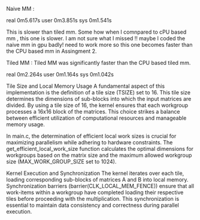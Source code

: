 Naive MM : 

real    0m5.617s
user    0m3.851s
sys     0m1.541s

This is slower than tiled mm. Some how when I comnpared to cPU based mm , this one is slower. I am not sure what I missed !! maybe I coded the naive mm in gpu badly! need to work more so this one becomes faster than the CPU based mm in Assingment 2. 


Tiled MM : 
Tiled MM was significantly faster than the CPU based tiled mm.

real    0m2.264s
user    0m1.164s
sys     0m1.042s

Tile Size and Local Memory Usage
A fundamental aspect of this implementation is the definition of a tile size (TSIZE) set to 16. This tile size determines the dimensions of sub-blocks into which the input matrices are divided. By using a tile size of 16, the kernel ensures that each workgroup processes a 16x16 block of the matrices. This choice strikes a balance between efficient utilization of computational resources and manageable memory usage.

In main.c, the determination of efficient local work sizes is crucial for maximizing parallelism while adhering to hardware constraints. The get_efficient_local_work_size function calculates the optimal dimensions for workgroups based on the matrix size and the maximum allowed workgroup size (MAX_WORK_GROUP_SIZE set to 1024). 

Kernel Execution and Synchronization
The kernel iterates over each tile, loading corresponding sub-blocks of matrices A and B into local memory. Synchronization barriers (barrier(CLK_LOCAL_MEM_FENCE)) ensure that all work-items within a workgroup have completed loading their respective tiles before proceeding with the multiplication. This synchronization is essential to maintain data consistency and correctness during parallel execution.


